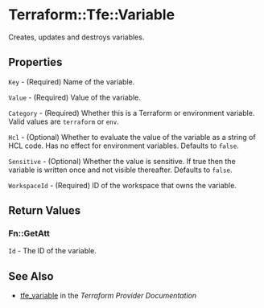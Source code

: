 # Terraform::Tfe::Variable

Creates, updates and destroys variables.

## Properties

`Key` - (Required) Name of the variable.

`Value` - (Required) Value of the variable.

`Category` - (Required) Whether this is a Terraform or environment variable.
Valid values are `terraform` or `env`.

`Hcl` - (Optional) Whether to evaluate the value of the variable as a string
of HCL code. Has no effect for environment variables. Defaults to `false`.

`Sensitive` - (Optional) Whether the value is sensitive. If true then the
variable is written once and not visible thereafter. Defaults to `false`.

`WorkspaceId` - (Required) ID of the workspace that owns the variable.


## Return Values

### Fn::GetAtt

`Id` - The ID of the variable.

## See Also

* [tfe_variable](https://www.terraform.io/docs/providers/tfe/r/variable.html) in the _Terraform Provider Documentation_